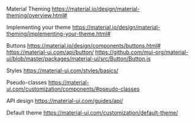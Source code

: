 Material Theming
https://material.io/design/material-theming/overview.html#

Implementing your theme
https://material.io/design/material-theming/implementing-your-theme.html#

Buttons
https://material.io/design/components/buttons.html#
https://material-ui.com/api/button/
https://github.com/mui-org/material-ui/blob/master/packages/material-ui/src/Button/Button.js

Styles
https://material-ui.com/styles/basics/

Pseudo-classes
https://material-ui.com/customization/components/#pseudo-classes

API design
https://material-ui.com/guides/api/

Default theme
https://material-ui.com/customization/default-theme/
